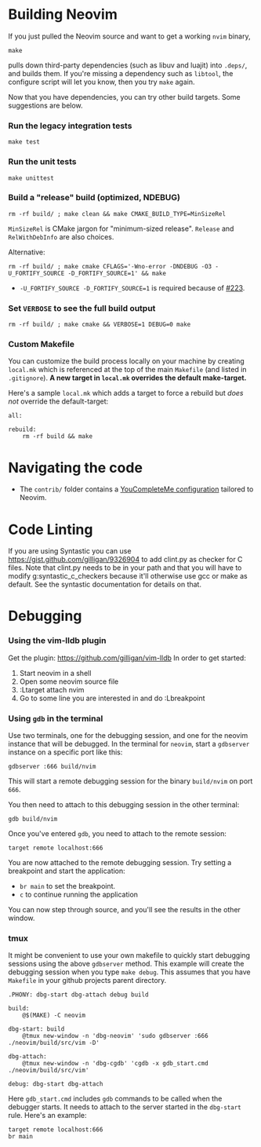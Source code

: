 # Building Neovim

If you just pulled the Neovim source and want to get a working `nvim` binary,

    make

pulls down third-party dependencies (such as libuv and luajit) into `.deps/`, and builds them. If you're missing a dependency such as `libtool`, the configure script will let you know, then you try `make` again.  

Now that you have dependencies, you can try other build targets. Some suggestions are below.

### Run the legacy integration tests

    make test

### Run the unit tests

    make unittest

### Build a "release" build (optimized, NDEBUG)

    rm -rf build/ ; make clean && make CMAKE_BUILD_TYPE=MinSizeRel

`MinSizeRel` is CMake jargon for "minimum-sized release".  `Release` and `RelWithDebInfo` are also choices.

Alternative:

    rm -rf build/ ; make cmake CFLAGS='-Wno-error -DNDEBUG -O3 -U_FORTIFY_SOURCE -D_FORTIFY_SOURCE=1' && make

- `-U_FORTIFY_SOURCE -D_FORTIFY_SOURCE=1` is required because of [#223](https://github.com/neovim/neovim/issues/223).

### Set `VERBOSE` to see the full build output

    rm -rf build/ ; make cmake && VERBOSE=1 DEBUG=0 make

### Custom Makefile 
You can customize the build process locally on your machine by creating `local.mk` which is referenced at the top of the main `Makefile` (and listed in `.gitignore`). **A new target in `local.mk` overrides the default make-target.**

Here's a sample `local.mk` which adds a target to force a rebuild but *does not* override the default-target:
```make
all:

rebuild:
	rm -rf build && make
```

# Navigating the code

- The `contrib/` folder contains a [YouCompleteMe configuration](https://github.com/neovim/neovim/tree/master/contrib/YouCompleteMe) tailored to Neovim.

# Code Linting
If you are using Syntastic you can use https://gist.github.com/gilligan/9326904 to add clint.py as checker
for C files. Note that clint.py needs to be in your path and that you will have to modify g:syntastic_c_checkers because it'll otherwise use gcc or make as default. See the syntastic documentation for details on that.

# Debugging

### Using the vim-lldb plugin
Get the plugin: https://github.com/gilligan/vim-lldb
In order to get started:
  1. Start neovim in a shell
  2. Open some neovim source file
  3. :Ltarget attach nvim
  4. Go to some line you are interested in and do :Lbreakpoint

### Using `gdb` in the terminal
Use two terminals, one for the debugging session, and one for the neovim instance that will be debugged.
In the terminal for `neovim`, start a `gdbserver` instance on a specific port like this:

    gdbserver :666 build/nvim

This will start a remote debugging session for the binary `build/nvim` on port `666`.

You then need to attach to this debugging session in the other terminal:

    gdb build/nvim

Once you've entered `gdb`, you need to attach to the remote session:

    target remote localhost:666

You are now attached to the remote debugging session. 
Try setting a breakpoint and start the application:

- `br main` to set the breakpoint.
- `c` to continue running the application

You can now step through source, and you'll see the results in the other window.

### tmux
It might be convenient to use your own makefile to quickly start debugging sessions using the above `gdbserver` method. This example will create the debugging session when you type `make debug`.
This assumes that you have `Makefile` in your github projects parent directory.

```
.PHONY: dbg-start dbg-attach debug build

build:
	@$(MAKE) -C neovim

dbg-start: build
	@tmux new-window -n 'dbg-neovim' 'sudo gdbserver :666 ./neovim/build/src/vim -D'

dbg-attach:
	@tmux new-window -n 'dbg-cgdb' 'cgdb -x gdb_start.cmd ./neovim/build/src/vim'

debug: dbg-start dbg-attach
```

Here `gdb_start.cmd` includes `gdb` commands to be called when the debugger starts. It needs to attach to the server started in the `dbg-start` rule. Here's an example:

```
target remote localhost:666
br main
```

